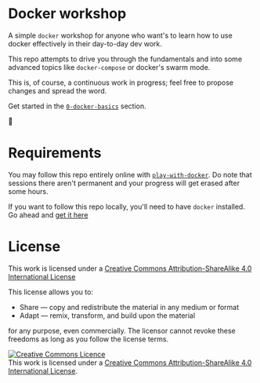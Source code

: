 # Docker workshop

A simple `docker` workshop for anyone who want's to learn how to use docker effectively in their day-to-day dev work.

This repo attempts to drive you through the fundamentals and into some advanced topics like `docker-compose` or docker's swarm mode.

This is, of course, a continuous work in progress; feel free to propose changes and spread the word.

Get started in the [`0-docker-basics`](https://github.com/gvilarino/docker-workshop/tree/master/0-docker-basics) section.

🐳

# Requirements

You may follow this repo entirely online with [`play-with-docker`](http://play-with-docker.com). Do note that sessions there aren't permanent and your progress will get erased after some hours.

If you want to follow this repo locally, you'll need to have `docker` installed. Go ahead and [get it here](https://docs.docker.com/engine/installation/)

# License

This work is licensed under a [Creative Commons Attribution-ShareAlike 4.0 International License](http://creativecommons.org/licenses/by-sa/4.0/)

This license allows you to:

* Share — copy and redistribute the material in any medium or format
* Adapt — remix, transform, and build upon the material

for any purpose, even commercially.
The licensor cannot revoke these freedoms as long as you follow the license terms.

<a rel="license" href="http://creativecommons.org/licenses/by-sa/4.0/"><img alt="Creative Commons Licence" style="border-width:0" src="https://i.creativecommons.org/l/by-sa/4.0/88x31.png" /></a><br />This work is licensed under a <a rel="license" href="http://creativecommons.org/licenses/by-sa/4.0/">Creative Commons Attribution-ShareAlike 4.0 International License</a>.
